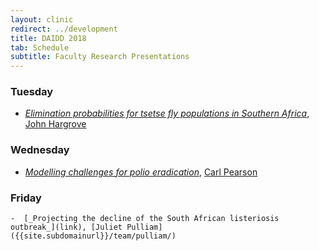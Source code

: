 ```yaml
---
layout: clinic
redirect: ../development
title: DAIDD 2018
tab: Schedule
subtitle: Faculty Research Presentations
---
```


### Tuesday

-  [_Elimination probabilities for tsetse fly populations in Southern Africa_](link),
  [John Hargrove]({{site.subdomainurl}}/team/hargrove/)

### Wednesday
-  [_Modelling challenges for polio eradication_](link),
  [Carl Pearson]({{site.subdomainurl}}/team/pearson/)

### Friday
    -  [_Projecting the decline of the South African listeriosis outbreak_](link), [Juliet Pulliam]({{site.subdomainurl}}/team/pulliam/)
